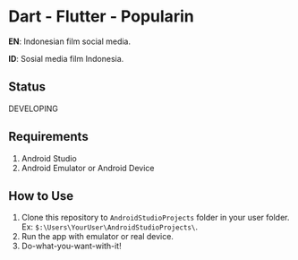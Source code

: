 # Dart - Flutter - Popularin
**EN**: Indonesian film social media.

**ID**: Sosial media film Indonesia.

## Status
DEVELOPING

## Requirements
1. Android Studio
2. Android Emulator or Android Device

## How to Use
1. Clone this repository to `AndroidStudioProjects` folder in your user folder. Ex: `$:\Users\YourUser\AndroidStudioProjects\`.
2. Run the app with emulator or real device.
3. Do-what-you-want-with-it!
